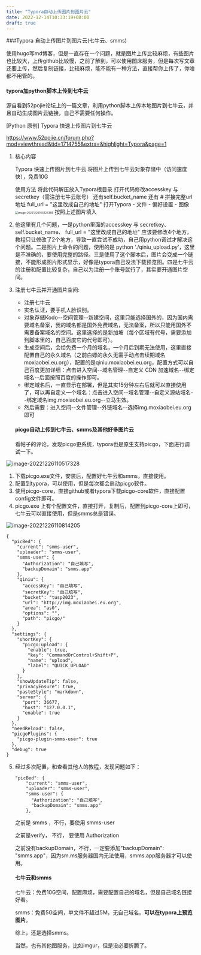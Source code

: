 ```yaml
---
title: "Typora自动上传图片到图片云"
date: 2022-12-14T10:33:19+08:00
draft: true
---
```


###Typora 自动上传图片到图片云(七牛云、smms)

使用hugo写md博客，但是一直存在一个问题，就是图片上传比较麻烦，有些图片也比较大，上传github比较慢，之前了解到，可以使用图床服务，但是每次写文章还要上传，然后复制链接，比较麻烦，能不能有一种方法，直接帮你上传了，你啥都不用管的。

#### typora加python脚本上传到七牛云

源自看到52pojie论坛上的一篇文章，利用python脚本上传本地图片到七牛云，并且自动生成图片云链接，自己不需要任何操作。

[Python 原创] Typora 快速上传图片到七牛云

https://www.52pojie.cn/forum.php?mod=viewthread&tid=1714755&extra=&highlight=Typora&page=1


1. 核心内容

   Typora  快速上传图片到七牛云
   将图片上传到七牛云对象存储中（访问速度快），免费10G

   使用方法
   将此代码解压放入Typora根目录
   打开代码修改accesskey 与 secretkey（需注册七牛云账号）
   还有self.bucket_name 
   还有 # 拼接完整url地址
               full_url = "这里改成自己的地址"
   打开Typora - 文件 - 偏好设置 - 图像
   <img src="https://s2.loli.net/2022/12/26/5YPlWC3goVSmBRp.png" alt="image-20221226104324389" style="zoom:50%;" />
   按照上述图片填入

2. 他这里有几个问题，一是python里面的accesskey 与 secretkey、self.bucket_name、  full_url = "这里改成自己的地址" 应该要修改4个地方，教程只让修改了2个地方，导致一直尝试不成功，自己用python调试才解决这个问题。二是图片上命令的问题，使用的是 python ‘./qiniu_upload.py’，这里是不准确的，要使用完整的路径。三是使用了这个脚本后，图片会变成一个链接，不能形成图片形式显示，好像是typora自己没法下载预览图。四是七牛云的注册和配置比较复杂，自己以为注册一个账号就行了，其实要开通图片空间。

3. 注册七牛云并开通图片空间:

   - 注册七牛云
   - 实名认证，要手机人脸识别。
   - 对象存储Kodo--空间管理--新建空间，这里只能选择国外的，因为国内需要域名备案，我的域名都是国外免费域名，无法备案，所以只能用国外不需要备案域名的空间。这里选择的是新加坡（每个区域有代号，需要添加到脚本里的，自己百度它的代号即可）。
   - 生成空间后，会给免费一个月的域名，一个月后到期无法使用，这里直接配置自己的永久域名（之前白嫖的永久无需手动点击续期域名moxiaobei.eu.org），配置的是qiniu.moxiaobei.eu.org，配置方式可以自己百度更加详细：点击进入空间--域名管理--自定义 CDN 加速域名--绑定域名--后面按照百度的操作即可。
   - 绑定域名后，一直显示在部署，但是其实15分钟左右后就可以直接使用了，可以再自定义一个域名：点击进入空间--域名管理--自定义源站域名--绑定域名img.moxiaobei.eu.org--立马生效。
   - 然后需要：进入空间--文件管理--外链域名--选择img.moxiaobei.eu.org即可

   #### picgo自动上传到七牛云、smms及其他好多图片云

   看帖子的评论，发现picgo更系统，typora也是原生支持picgo，下面进行调试一下。

![image-20221226110517328](https://s2.loli.net/2022/12/26/tyW4s6uNmBLCd38.png)

1. 下载picgo.exe文件，安装后，配置好七牛云和smms，直接使用。
2. 配置到typora，可以使用，但是每次都会启动picgo软件。
3. 使用picgo-core，直接github或者typora下载picgo-core软件，直接配置config文件即可。
4. picgo.exe 上有个配置文件，直接打开，复制后，配置到picgo-core上即可，七牛云可以直接使用，但是smms总是错误。

![image-20221226110814205](https://s2.loli.net/2022/12/26/IENsR8umiJKH2q9.png)

```
{
  "picBed": {
    "current": "smms-user",
    "uploader": "smms-user",
    "smms-user": {
      "Authorization": "自己填写",
      "backupDomain": "smms.app"
    },
    "qiniu": {
      "accessKey": "自己填写",
      "secretKey": "自己填写",
      "bucket": "tusp2023",
      "url": "http://img.moxiaobei.eu.org",
      "area": "as0",
      "options": "",
      "path": "picgo/"
    }
  },
  "settings": {
    "shortKey": {
      "picgo:upload": {
        "enable": true,
        "key": "CommandOrControl+Shift+P",
        "name": "upload",
        "label": "QUICK_UPLOAD"
      }
    },
    "showUpdateTip": false,
    "privacyEnsure": true,
    "pasteStyle": "markdown",
    "server": {
      "port": 36677,
      "host": "127.0.0.1",
      "enable": true
    }
  },
  "needReload": false,
  "picgoPlugins": {
    "picgo-plugin-smms-user": true
  },
  "debug": true
}
```

5. 经过多次配置，和查看其他人的教程，发现问题如下：

   ```
   "picBed": {
       "current": "smms-user",
       "uploader": "smms-user",
       "smms-user": {
         "Authorization": "自己填写",
         "backupDomain": "smms.app"
       },
   ```

   之前是 smms ，不行，要使用  smms-user

   之前是verify， 不行， 要使用 Authorization

   之前没有backupDomain，不行，一定要添加"backupDomain": "smms.app"，因为sm.ms服务器国内无法使用，smms.app服务器才可以使用。

   #### 七牛云和smms

   七牛云：免费10G空间，配置麻烦，需要配置自己的域名，但是自己域名链接好看。

   smms：免费5G空间，单文件不超过5M，无自己域名。**可以在typora上预览图片**。

   综上，还是选择smms。

   当然，也有其他图服务，比如imgur，但是没必要折腾了。

